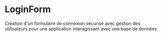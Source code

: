 # LoginForm
Création d'un formulaire de connexion sécurisé avec gestion des utilisateurs pour une application interagissant avec une base de données
